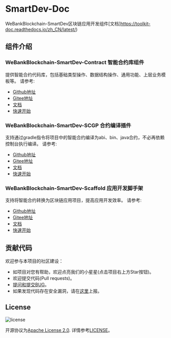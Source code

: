 # SmartDev-Doc
WeBankBlockchain-SmartDev区块链应用开发组件[文档]https://toolkit-doc.readthedocs.io/zh_CN/latest/)

## 组件介绍
### **WeBankBlockchain-SmartDev-Contract  智能合约库组件** 
提供智能合约代码库，包括基础类型操作、数据结构操作、通用功能、上层业务模板等。
请参考:  
- [Github地址](https://github.com/WeBankBlockchain/SmartDev-Contract)
- [Gitee地址](https://gitee.com/WeBankBlockchain/SmartDev-Contract)
- [文档](https://toolkit-doc.readthedocs.io/zh_CN/latest/docs/WeBankBlockchain-SmartDev-Contract/intro.html)
- [快速开始](https://toolkit-doc.readthedocs.io/zh_CN/latest/docs/WeBankBlockchain-SmartDev-Contract/intro.html#id7)

### **WeBankBlockchain-SmartDev-SCGP  合约编译插件** 
支持通过gradle指令将项目中的智能合约编译为abi、bin、java合约，不必再依赖控制台执行编译。
请参考:  
- [Github地址](https://github.com/WeBankBlockchain/SmartDev-SCGP)
- [Gitee地址](https://gitee.com/WeBankBlockchain/SmartDev-SCGP)
- [文档](https://toolkit-doc.readthedocs.io/zh_CN/latest/docs/WeBankBlockchain-SmartDev-SCGP/index.html)
- [快速开始](https://toolkit-doc.readthedocs.io/zh_CN/latest/docs/WeBankBlockchain-SmartDev-SCGP/intro.html)
    
### **WeBankBlockchain-SmartDev-Scaffold  应用开发脚手架**
支持将智能合约转换为区块链应用项目，提高应用开发效率。
请参考:  
- [Github地址](https://github.com/WeBankBlockchain/SmartDev-Scaffold)
- [Gitee地址](https://gitee.com/WeBankBlockchain/SmartDev-Scaffold)
- [文档](https://toolkit-doc.readthedocs.io/zh_CN/latest/docs/WeBankBlockchain-SmartDev-Scaffold/index.html)
- [快速开始](https://toolkit-doc.readthedocs.io/zh_CN/latest/docs/WeBankBlockchain-SmartDev-Scaffold/intro.html)	

## 贡献代码
欢迎参与本项目的社区建设：
- 如项目对您有帮助，欢迎点亮我们的小星星(点击项目右上方Star按钮)。
- 欢迎提交代码(Pull requests)。
- [提问和提交BUG](https://github.com/WeBankBlockchain/SmartDev-Doc/issues)。
- 如果发现代码存在安全漏洞，请在[这里](https://security.webank.com)上报。


## License
![license](http://img.shields.io/badge/license-Apache%20v2-blue.svg)

开源协议为[Apache License 2.0](http://www.apache.org/licenses/). 详情参考[LICENSE](../LICENSE)。
